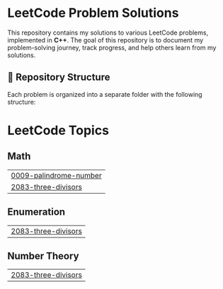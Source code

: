 # LeetCode Problem Solutions

This repository contains my solutions to various LeetCode problems, implemented in **C++**. The goal of this repository is to document my problem-solving journey, track progress, and help others learn from my solutions.

## 📂 Repository Structure

Each problem is organized into a separate folder with the following structure:


<!---LeetCode Topics Start-->
# LeetCode Topics
## Math
|  |
| ------- |
| [0009-palindrome-number](https://github.com/Rahat100x/LeetCodeProblem/tree/master/0009-palindrome-number) |
| [2083-three-divisors](https://github.com/Rahat100x/LeetCodeProblem/tree/master/2083-three-divisors) |
## Enumeration
|  |
| ------- |
| [2083-three-divisors](https://github.com/Rahat100x/LeetCodeProblem/tree/master/2083-three-divisors) |
## Number Theory
|  |
| ------- |
| [2083-three-divisors](https://github.com/Rahat100x/LeetCodeProblem/tree/master/2083-three-divisors) |
<!---LeetCode Topics End-->